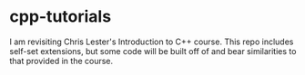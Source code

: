 # cpp-tutorials
I am revisiting Chris Lester's Introduction to C++ course. This repo includes self-set extensions, but some code will be built off of and bear similarities to that provided in the course.
